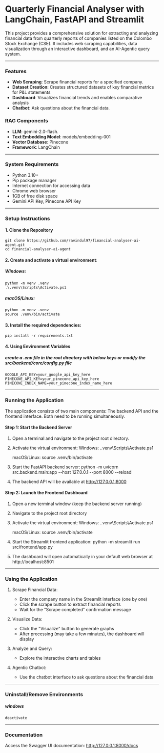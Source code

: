 # Quarterly Financial Analyser with LangChain, FastAPI and Streamlit

This project provides a comprehensive solution for extracting and analyzing financial data from quarterly reports of companies listed on the Colombo Stock Exchange (CSE). It includes web scraping capabilities, data visualization through an interactive dashboard, and an AI-Agentic query system.

------------------------------------------------------------------------

### Features

- **Web Scraping**: Scrape financial reports for a specified company.
- **Dataset Creation**: Creates structured datasets of key financial metrics for P&L statements
- **Dashboard**: Visualizes financial trends and enables comparative analysis
- **Chatbot**: Ask questions about the financial data.

### RAG Components

- **LLM**: gemini-2.0-flash.
- **Text Embedding Model**: models/embedding-001
- **Vector Database**: Pinecone
- **Framework**: LangChain

------------------------------------------------------------------------

### System Requirements

- Python 3.10+
- Pip package manager 
- Internet connection for accessing data
- Chrome web browser
- 1GB of free disk space
- Gemini API Key, Pinecone API Key

------------------------------------------------------------------------

### Setup Instructions

#### 1. Clone the Repository

    git clone https://github.com/ravindul97/financial-analyser-ai-agent.git
    cd financial-analyser-ai-agent

#### 2. Create and activate a virtual environment:
##### Windows:
    python -m venv .venv
    .\.venv\Scripts\Activate.ps1

##### macOS/Linux:
    python -m venv .venv
    source .venv/bin/activate

#### 3. Install the required dependencies:
    pip install -r requirements.txt

#### 4. Using Environment Variables
##### create a .env file in the root directory with below keys or modify the src/backend/core/config.py file
    GOOGLE_API_KEY=your_google_api_key_here
    PINECONE_API_KEY=your_pinecone_api_key_here
    PINECONE_INDEX_NAME=your_pinecone_index_name_here


------------------------------------------------------------------------

### Running the Application
The application consists of two main components: 
The backend API and the frontend interface. Both need to be running simultaneously.

#### Step 1: Start the Backend Server

1. Open a terminal and navigate to the project root directory.

2. Activate the virtual environment:
    Windows:
        .\.venv\Scripts\Activate.ps1

    macOS/Linux:
        source .venv/bin/activate

3. Start the FastAPI backend server:
    python -m uvicorn src.backend.main:app --host 127.0.0.1 --port 8000 --reload

4. The backend API will be available at http://127.0.0.1:8000


#### Step 2: Launch the Frontend Dashboard

1. Open a new terminal window (keep the backend server running)

2. Navigate to the project root directory

3. Activate the virtual environment:
    Windows:
        .\.venv\Scripts\Activate.ps1

    macOS/Linux:
        source .venv/bin/activate

4. Start the Streamlit frontend application:
    python -m streamlit run src/frontend/app.py

5. The dashboard will open automatically in your default web browser at http://localhost:8501

------------------------------------------------------------------------

### Using the Application

1. Scrape Financial Data:
    - Enter the company name in the Streamlit interface (one by one)
    - Click the scrape button to extract financial reports
    - Wait for the "Scrape completed" confirmation message

2. Visualize Data:
    - Click the "Visualize" button to generate graphs
    - After processing (may take a few minutes), the dashboard will display

3. Analyze and Query:
    - Explore the interactive charts and tables
    
4. Agentic Chatbot:
    - Use the chatbot interface to ask questions about the financial data

------------------------------------------------------------------------

### Uninstall/Remove Environments
##### windows
    deactivate  

------------------------------------------------------------------------

### Documentation
Access the Swagger UI documentation: http://127.0.0.1:8000/docs

